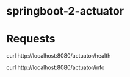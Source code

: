 # springboot-2-actuator

# Requests

curl http://localhost:8080/actuator/health

curl http://localhost:8080/actuator/info